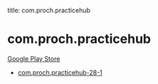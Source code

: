 title: com.proch.practicehub
# com.proch.practicehub


[Google Play Store](https://play.google.com/store/apps/details?id=com.proch.practicehub)


* [com.proch.practicehub-28-1](./com.proch.practicehub-28-1/)
